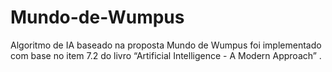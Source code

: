 # Mundo-de-Wumpus
Algoritmo de IA baseado na proposta Mundo de Wumpus foi implementado com base no item 7.2 do livro “Artificial Intelligence - A Modern Approach” . 
